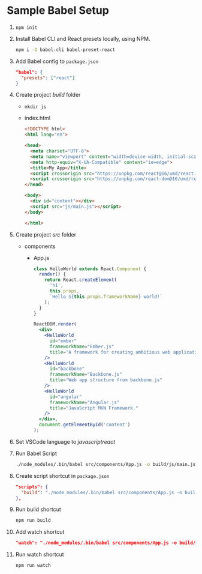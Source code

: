 # Sample Babel Setup

1. `npm init`
1. Install Babel CLI and React presets locally, using NPM.

    ```bash
    npm i -D babel-cli babel-preset-react
    ```

1. Add Babel config to `package.json`

    ```json
    "babel": {
      "presets": ["react"]
    }
    ```

1. Create project _build_ folder
    - `mkdir js`
    - index.html

      ```html
      <!DOCTYPE html>
      <html lang="en">

      <head>
        <meta charset="UTF-8">
        <meta name="viewport" content="width=device-width, initial-scale=1.0">
        <meta http-equiv="X-UA-Compatible" content="ie=edge">
        <title>My App</title>
        <script crossorigin src="https://unpkg.com/react@16/umd/react.production.min.js"></script>
        <script crossorigin src="https://unpkg.com/react-dom@16/umd/react-dom.production.min.js"></script>
      </head>

      <body>
        <div id="content"></div>
        <script src="js/main.js"></script>
      </body>

      </html>
      ```

1. Create project _src_ folder
    - components
      - App.js

        ```jsx
        class HelloWorld extends React.Component {
          render() {
            return React.createElement(
              'h1',
              this.props,
              `Hello ${this.props.frameworkName} world!`
            );
          }
        }

        ReactDOM.render(
          <div>
            <HelloWorld
              id="ember"
              frameworkName="Ember.js"
              title="A framework for creating ambitious web applications."
            />
            <HelloWorld
              id="backbone"
              frameworkName="Backbone.js"
              title="Web app structure from backbone.js"
            />
            <HelloWorld
              id="angular"
              frameworkName="Angular.js"
              title="JavaScript MVN Framework."
            />
          </div>,
          document.getElementById('content')
        );
        ```

1. Set VSCode language to _javascriptreact_
1. Run Babel Script

    ```bash
    ./node_modules/.bin/babel src/components/App.js -o build/js/main.js
    ```

1. Create script shortcut in `package.json`

    ```json
    "scripts": {
      "build": "./node_modules/.bin/babel src/components/App.js -o build/js/main.js"
    },
    ```

1. Run build shortcut

    ```bash
    npm run build
    ```

1. Add watch shortcut

    ```json
    "watch": "./node_modules/.bin/babel src/components/App.js -o build/js/main.js -w"
    ```

1. Run watch shortcut

    ```bash
    npm run watch
    ```